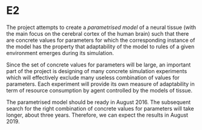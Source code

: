 E2
==

The project attempts to create a *parametrised model* of a neural tissue
(with the main focus on the cerebral cortex of the human brain) such that there
are concrete values for parameters for which the corresponding instance of
the model has the property that adaptability of the model to rules of a given
environment emerges during its simulation.

Since the set of concrete values for parameters will be large, an important part
of the project is designing of many concrete simulation experiments which
will effectively exclude many useless combination of values for parameters.
Each experiment will provide its own measure of adaptability in term of resource
consumption by agent controlled by the models of tissue.

The parametrised model should be ready in August 2016. The subsequent search
for the right combination of concrete values for parameters will take longer,
about three years. Therefore, we can expect the results in August 2019.
